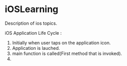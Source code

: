 # iOSLearning
Description of ios topics.

iOS Application Life Cycle :

1. Initially when user taps on the application icon.
2. Application is lauched.
3. main function is called(First method that is invoked).
4. 
